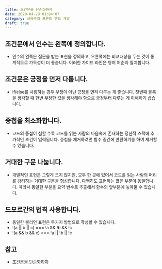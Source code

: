 ```yaml
---
title: 조건문을 단순화하자
date: 2020-04-28 01:04:07
category: 실용주의 프론트 엔드 개발
draft: true
---
```


## 조건문에서 인수는 왼쪽에 정의합니다.

- 인수의 왼쪽은 질문을 받는 표현을 정의하고, 오른쪽에는 비교대상을 두는 것이 통계적으로 가독성이 더 좋습니다. 이러한 가이드 라인은 영어 어순과 일치합니다.

## 조건문은 긍정을 먼저 다룹니다.

- if/else를 사용하는 경우 부정이 아닌 긍정을 먼저 다루는 게 좋습니다. 첫번째 블록을 생각할 때 한번 부정한 값을 생각해야 함으로 긍정부터 다루는 게 이해하기 쉽습니다.

## 중첩을 최소화합니다.

- 코드의 중첩이 심할 수록 코드를 읽는 사람의 마음속에 존재하는 정신적 스택에 추가적인 조건이 입력됩니다. 중첩을 제거하려면 함수 중간에 반환하기를 하여 제거할 수 있습니다.

## 거대한 구문 나눕니다.

- 개별적인 표현은 그렇게 크지 않지만, 모두 한 곳에 있어서 코드를 읽는 사람의 머리를 강타하는 거대한 구문을 형성합니다. 다행히도 표현하는 많은 부분이 동일합니다. 따라서 동일한 부분을 요약 변수로 추출해서 함수의 앞부분에 놓아둘 수 있습니다.

## 드모르간의 법칙 사용합니다.

- 동일한 불리언 표현은 두가지 방법으로 작성할 수 있습니다.
- !(a || b || c) === !a && !b && !c
- !(a && b && c) === !a || !b || !c

## 참고

- [조건문을 단순화하자](https://peter-cho.gitbook.io/book/3/3_3)
